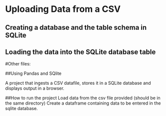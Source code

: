# Uploading Data from a CSV
## Creating a database and the table schema in SQLite
## Loading the data into the SQLite database table

#Other files:

##Using Pandas and SQlite

A project that ingests a CSV datafile, stores it in a SQLite database and displays output in a browser.

##How to run the project
Load data from the csv file provided (should be in the same directory)
Create a dataframe containing data to be entered in the sqlite database.
